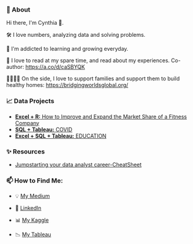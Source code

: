 ### :woman: About

Hi there, I'm Cynthia :wave:.

   :hammer_and_wrench: I love numbers, analyzing data and solving problems.
   
   :seedling: I'm addicted to learning and growing everyday.
   
   📖 I love to read at my spare time, and read about my experiences. Co-author: https://a.co/d/caSBYQK
   
   :family_man_woman_girl_boy: On the side, I love to support families and support them to build healthy homes: https://bridgingworldsglobal.org/
   

### :chart_with_upwards_trend: Data Projects 
- [**Excel +  R:** How to Improve and Expand the Market Share of a Fitness Company](https://github.com/cynthiaadomportuphy/Google_Analytics_BellabeatFitness) 
- [**SQL + Tableau:** COVID](https://github.com/cynthiaadomportuphy/Google_Analytics_BellabeatFitness)
- [**Excel + SQL + Tableau:** EDUCATION](https://github.com/cynthiaadomportuphy/Google_Analytics_BellabeatFitness)


### :sparkles: Resources
- [Jumpstarting your data analyst career-CheatSheet](https://github.com/cynthiaadomportuphy/cynthiaadomportuphy)


### 📫 How to Find Me:

* :bulb: [My Medium](https://medium.com/@cynthiaadomportuphy)

* :dart: [LinkedIn](https://www.linkedin.com/in/adom-portuphy/)

* :bar_chart: [My Kaggle](https://www.kaggle.com/cynthiaadomportuphy)

* :chart_with_downwards_trend: [My Tableau](https://www.tableau.com/)



